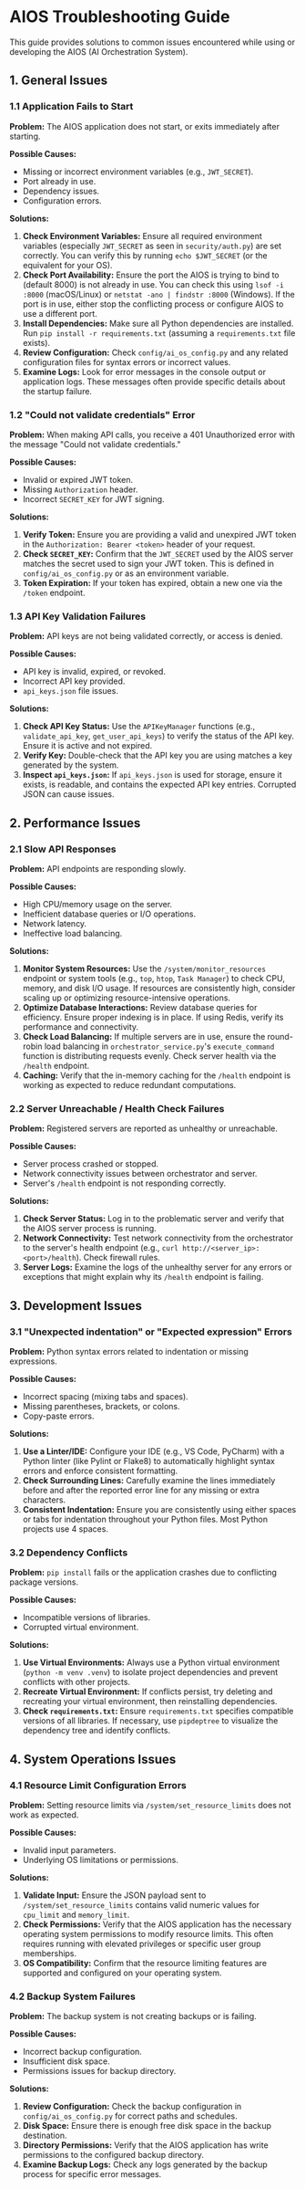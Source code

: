 # AIOS Troubleshooting Guide

This guide provides solutions to common issues encountered while using or developing the AIOS (AI Orchestration System).

## 1. General Issues

### 1.1 Application Fails to Start

**Problem:** The AIOS application does not start, or exits immediately after starting.

**Possible Causes:**
*   Missing or incorrect environment variables (e.g., `JWT_SECRET`).
*   Port already in use.
*   Dependency issues.
*   Configuration errors.

**Solutions:**
1.  **Check Environment Variables:** Ensure all required environment variables (especially `JWT_SECRET` as seen in `security/auth.py`) are set correctly. You can verify this by running `echo $JWT_SECRET` (or the equivalent for your OS).
2.  **Check Port Availability:** Ensure the port the AIOS is trying to bind to (default 8000) is not already in use. You can check this using `lsof -i :8000` (macOS/Linux) or `netstat -ano | findstr :8000` (Windows). If the port is in use, either stop the conflicting process or configure AIOS to use a different port.
3.  **Install Dependencies:** Make sure all Python dependencies are installed. Run `pip install -r requirements.txt` (assuming a `requirements.txt` file exists).
4.  **Review Configuration:** Check `config/ai_os_config.py` and any related configuration files for syntax errors or incorrect values.
5.  **Examine Logs:** Look for error messages in the console output or application logs. These messages often provide specific details about the startup failure.

### 1.2 "Could not validate credentials" Error

**Problem:** When making API calls, you receive a 401 Unauthorized error with the message "Could not validate credentials."

**Possible Causes:**
*   Invalid or expired JWT token.
*   Missing `Authorization` header.
*   Incorrect `SECRET_KEY` for JWT signing.

**Solutions:**
1.  **Verify Token:** Ensure you are providing a valid and unexpired JWT token in the `Authorization: Bearer <token>` header of your request.
2.  **Check `SECRET_KEY`:** Confirm that the `JWT_SECRET` used by the AIOS server matches the secret used to sign your JWT token. This is defined in `config/ai_os_config.py` or as an environment variable.
3.  **Token Expiration:** If your token has expired, obtain a new one via the `/token` endpoint.

### 1.3 API Key Validation Failures

**Problem:** API keys are not being validated correctly, or access is denied.

**Possible Causes:**
*   API key is invalid, expired, or revoked.
*   Incorrect API key provided.
*   `api_keys.json` file issues.

**Solutions:**
1.  **Check API Key Status:** Use the `APIKeyManager` functions (e.g., `validate_api_key`, `get_user_api_keys`) to verify the status of the API key. Ensure it is active and not expired.
2.  **Verify Key:** Double-check that the API key you are using matches a key generated by the system.
3.  **Inspect `api_keys.json`:** If `api_keys.json` is used for storage, ensure it exists, is readable, and contains the expected API key entries. Corrupted JSON can cause issues.

## 2. Performance Issues

### 2.1 Slow API Responses

**Problem:** API endpoints are responding slowly.

**Possible Causes:**
*   High CPU/memory usage on the server.
*   Inefficient database queries or I/O operations.
*   Network latency.
*   Ineffective load balancing.

**Solutions:**
1.  **Monitor System Resources:** Use the `/system/monitor_resources` endpoint or system tools (e.g., `top`, `htop`, `Task Manager`) to check CPU, memory, and disk I/O usage. If resources are consistently high, consider scaling up or optimizing resource-intensive operations.
2.  **Optimize Database Interactions:** Review database queries for efficiency. Ensure proper indexing is in place. If using Redis, verify its performance and connectivity.
3.  **Check Load Balancing:** If multiple servers are in use, ensure the round-robin load balancing in `orchestrator_service.py`'s `execute_command` function is distributing requests evenly. Check server health via the `/health` endpoint.
4.  **Caching:** Verify that the in-memory caching for the `/health` endpoint is working as expected to reduce redundant computations.

### 2.2 Server Unreachable / Health Check Failures

**Problem:** Registered servers are reported as unhealthy or unreachable.

**Possible Causes:**
*   Server process crashed or stopped.
*   Network connectivity issues between orchestrator and server.
*   Server's `/health` endpoint is not responding correctly.

**Solutions:**
1.  **Check Server Status:** Log in to the problematic server and verify that the AIOS server process is running.
2.  **Network Connectivity:** Test network connectivity from the orchestrator to the server's health endpoint (e.g., `curl http://<server_ip>:<port>/health`). Check firewall rules.
3.  **Server Logs:** Examine the logs of the unhealthy server for any errors or exceptions that might explain why its `/health` endpoint is failing.

## 3. Development Issues

### 3.1 "Unexpected indentation" or "Expected expression" Errors

**Problem:** Python syntax errors related to indentation or missing expressions.

**Possible Causes:**
*   Incorrect spacing (mixing tabs and spaces).
*   Missing parentheses, brackets, or colons.
*   Copy-paste errors.

**Solutions:**
1.  **Use a Linter/IDE:** Configure your IDE (e.g., VS Code, PyCharm) with a Python linter (like Pylint or Flake8) to automatically highlight syntax errors and enforce consistent formatting.
2.  **Check Surrounding Lines:** Carefully examine the lines immediately before and after the reported error line for any missing or extra characters.
3.  **Consistent Indentation:** Ensure you are consistently using either spaces or tabs for indentation throughout your Python files. Most Python projects use 4 spaces.

### 3.2 Dependency Conflicts

**Problem:** `pip install` fails or the application crashes due to conflicting package versions.

**Possible Causes:**
*   Incompatible versions of libraries.
*   Corrupted virtual environment.

**Solutions:**
1.  **Use Virtual Environments:** Always use a Python virtual environment (`python -m venv .venv`) to isolate project dependencies and prevent conflicts with other projects.
2.  **Recreate Virtual Environment:** If conflicts persist, try deleting and recreating your virtual environment, then reinstalling dependencies.
3.  **Check `requirements.txt`:** Ensure `requirements.txt` specifies compatible versions of all libraries. If necessary, use `pipdeptree` to visualize the dependency tree and identify conflicts.

## 4. System Operations Issues

### 4.1 Resource Limit Configuration Errors

**Problem:** Setting resource limits via `/system/set_resource_limits` does not work as expected.

**Possible Causes:**
*   Invalid input parameters.
*   Underlying OS limitations or permissions.

**Solutions:**
1.  **Validate Input:** Ensure the JSON payload sent to `/system/set_resource_limits` contains valid numeric values for `cpu_limit` and `memory_limit`.
2.  **Check Permissions:** Verify that the AIOS application has the necessary operating system permissions to modify resource limits. This often requires running with elevated privileges or specific user group memberships.
3.  **OS Compatibility:** Confirm that the resource limiting features are supported and configured on your operating system.

### 4.2 Backup System Failures

**Problem:** The backup system is not creating backups or is failing.

**Possible Causes:**
*   Incorrect backup configuration.
*   Insufficient disk space.
*   Permissions issues for backup directory.

**Solutions:**
1.  **Review Configuration:** Check the backup configuration in `config/ai_os_config.py` for correct paths and schedules.
2.  **Disk Space:** Ensure there is enough free disk space in the backup destination.
3.  **Directory Permissions:** Verify that the AIOS application has write permissions to the configured backup directory.
4.  **Examine Backup Logs:** Check any logs generated by the backup process for specific error messages.